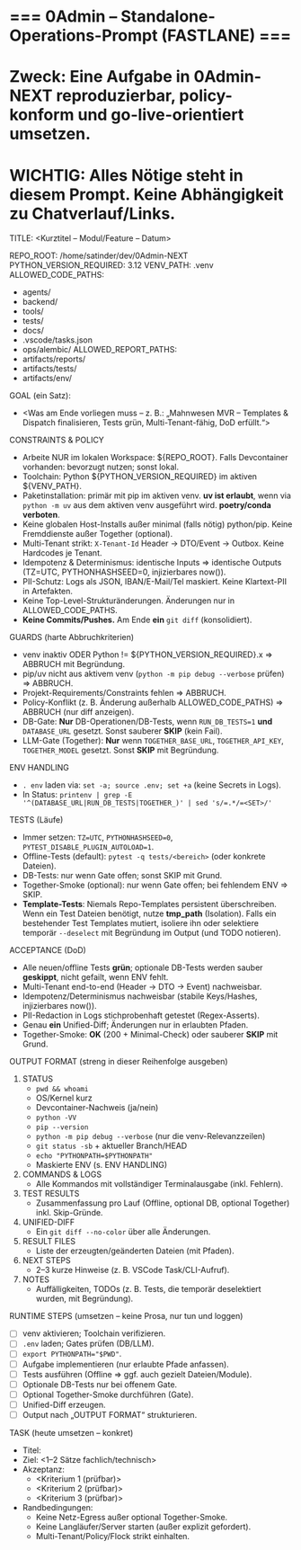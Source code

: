 # === 0Admin – Standalone-Operations-Prompt (FASTLANE) ===
# Zweck: Eine Aufgabe in 0Admin-NEXT reproduzierbar, policy-konform und go-live-orientiert umsetzen.
# WICHTIG: Alles Nötige steht in diesem Prompt. Keine Abhängigkeit zu Chatverlauf/Links.

TITLE: <Kurztitel – Modul/Feature – Datum>

REPO_ROOT: /home/satinder/dev/0Admin-NEXT
PYTHON_VERSION_REQUIRED: 3.12
VENV_PATH: .venv
ALLOWED_CODE_PATHS:
  - agents/
  - backend/
  - tools/
  - tests/
  - docs/
  - .vscode/tasks.json
  - ops/alembic/
ALLOWED_REPORT_PATHS:
  - artifacts/reports/
  - artifacts/tests/
  - artifacts/env/

GOAL (ein Satz):
- <Was am Ende vorliegen muss – z. B.: „Mahnwesen MVR – Templates & Dispatch finalisieren, Tests grün, Multi-Tenant-fähig, DoD erfüllt.“>

CONSTRAINTS & POLICY
- Arbeite NUR im lokalen Workspace: ${REPO_ROOT}. Falls Devcontainer vorhanden: bevorzugt nutzen; sonst lokal.
- Toolchain: Python ${PYTHON_VERSION_REQUIRED} im aktiven ${VENV_PATH}.
- Paketinstallation: primär mit pip im aktiven venv. **uv ist erlaubt**, wenn via `python -m uv` aus dem aktiven venv ausgeführt wird. **poetry/conda verboten**.
- Keine globalen Host-Installs außer minimal (falls nötig) python/pip. Keine Fremddienste außer Together (optional).
- Multi-Tenant strikt: `X-Tenant-Id` Header → DTO/Event → Outbox. Keine Hardcodes je Tenant.
- Idempotenz & Determinismus: identische Inputs ⇒ identische Outputs (TZ=UTC, PYTHONHASHSEED=0, injizierbares now()).
- PII-Schutz: Logs als JSON, IBAN/E-Mail/Tel maskiert. Keine Klartext-PII in Artefakten.
- Keine Top-Level-Strukturänderungen. Änderungen nur in ALLOWED_CODE_PATHS.
- **Keine Commits/Pushes.** Am Ende **ein** `git diff` (konsolidiert).

GUARDS (harte Abbruchkriterien)
- venv inaktiv ODER Python != ${PYTHON_VERSION_REQUIRED}.x ⇒ ABBRUCH mit Begründung.
- pip/uv nicht aus aktivem venv (`python -m pip debug --verbose` prüfen) ⇒ ABBRUCH.
- Projekt-Requirements/Constraints fehlen ⇒ ABBRUCH.
- Policy-Konflikt (z. B. Änderung außerhalb ALLOWED_CODE_PATHS) ⇒ ABBRUCH (nur diff anzeigen).
- DB-Gate: **Nur** DB-Operationen/DB-Tests, wenn `RUN_DB_TESTS=1` **und** `DATABASE_URL` gesetzt. Sonst sauberer **SKIP** (kein Fail).
- LLM-Gate (Together): **Nur** wenn `TOGETHER_BASE_URL`, `TOGETHER_API_KEY`, `TOGETHER_MODEL` gesetzt. Sonst **SKIP** mit Begründung.

ENV HANDLING
- `. env` laden via: `set -a; source .env; set +a` (keine Secrets in Logs).
- In Status: `printenv | grep -E '^(DATABASE_URL|RUN_DB_TESTS|TOGETHER_)' | sed 's/=.*/=<SET>/'`

TESTS (Läufe)
- Immer setzen: `TZ=UTC`, `PYTHONHASHSEED=0`, `PYTEST_DISABLE_PLUGIN_AUTOLOAD=1`.
- Offline-Tests (default): `pytest -q tests/<bereich>` (oder konkrete Dateien).
- DB-Tests: nur wenn Gate offen; sonst SKIP mit Grund.
- Together-Smoke (optional): nur wenn Gate offen; bei fehlendem ENV ⇒ SKIP.
- **Template-Tests**: Niemals Repo-Templates persistent überschreiben. Wenn ein Test Dateien benötigt, nutze **tmp_path** (Isolation). Falls ein bestehender Test Templates mutiert, isoliere ihn oder selektiere temporär `--deselect` mit Begründung im Output (und TODO notieren).

ACCEPTANCE (DoD)
- Alle neuen/offline Tests **grün**; optionale DB-Tests werden sauber **geskippt**, nicht gefailt, wenn ENV fehlt.
- Multi-Tenant end-to-end (Header → DTO → Event) nachweisbar.
- Idempotenz/Determinismus nachweisbar (stabile Keys/Hashes, injizierbares now()).
- PII-Redaction in Logs stichprobenhaft getestet (Regex-Asserts).
- Genau **ein** Unified-Diff; Änderungen nur in erlaubten Pfaden.
- Together-Smoke: **OK** (200 + Minimal-Check) oder sauberer **SKIP** mit Grund.

OUTPUT FORMAT (streng in dieser Reihenfolge ausgeben)
1) STATUS
   - `pwd && whoami`
   - OS/Kernel kurz
   - Devcontainer-Nachweis (ja/nein)
   - `python -VV`
   - `pip --version`
   - `python -m pip debug --verbose` (nur die venv-Relevanzzeilen)
   - `git status -sb` + aktueller Branch/HEAD
   - `echo "PYTHONPATH=$PYTHONPATH"`
   - Maskierte ENV (s. ENV HANDLING)
2) COMMANDS & LOGS
   - Alle Kommandos mit vollständiger Terminalausgabe (inkl. Fehlern).
3) TEST RESULTS
   - Zusammenfassung pro Lauf (Offline, optional DB, optional Together) inkl. Skip-Gründe.
4) UNIFIED-DIFF
   - Ein `git diff --no-color` über alle Änderungen.
5) RESULT FILES
   - Liste der erzeugten/geänderten Dateien (mit Pfaden).
6) NEXT STEPS
   - 2–3 kurze Hinweise (z. B. VSCode Task/CLI-Aufruf).
7) NOTES
   - Auffälligkeiten, TODOs (z. B. Tests, die temporär deselektiert wurden, mit Begründung).

RUNTIME STEPS (umsetzen – keine Prosa, nur tun und loggen)
- [ ] venv aktivieren; Toolchain verifizieren.
- [ ] `.env` laden; Gates prüfen (DB/LLM).
- [ ] `export PYTHONPATH="$PWD"`.
- [ ] Aufgabe implementieren (nur erlaubte Pfade anfassen).
- [ ] Tests ausführen (Offline ⇒ ggf. auch gezielt Dateien/Module).
- [ ] Optionale DB-Tests nur bei offenem Gate.
- [ ] Optional Together-Smoke durchführen (Gate).
- [ ] Unified-Diff erzeugen.
- [ ] Output nach „OUTPUT FORMAT“ strukturieren.

TASK (heute umsetzen – konkret)
- Titel: <konkreter Taskname>
- Ziel: <1–2 Sätze fachlich/technisch>
- Akzeptanz:
  - <Kriterium 1 (prüfbar)>
  - <Kriterium 2 (prüfbar)>
  - <Kriterium 3 (prüfbar)>
- Randbedingungen:
  - Keine Netz-Egress außer optional Together-Smoke.
  - Keine Langläufer/Server starten (außer explizit gefordert).
  - Multi-Tenant/Policy/Flock strikt einhalten.
